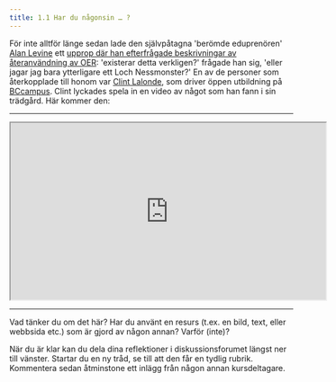 ```yaml
---
title: 1.1 Har du någonsin … ?
---
```


För inte alltför länge sedan lade den självpåtagna 'berömde eduprenören' [Alan Levine][1] ett [upprop där han efterfrågade beskrivningar av återanvändning av OER][2]: 'existerar detta verkligen?' frågade han sig, 'eller jagar jag bara ytterligare ett Loch Nessmonster?' En av de personer som återkopplade till honom var [Clint Lalonde][3], som driver öppen utbildning på [BCcampus][4]. Clint lyckades spela in en video av något som han fann i sin trädgård. Här kommer den:


----------


<iframe height="315" src="https://www.youtube.com/embed/3MA6ddnUGL0" width="560"></iframe>


----------


Vad tänker du om det här? Har du använt en resurs (t.ex. en bild, text, eller webbsida etc.) som är gjord av någon annan? Varför (inte)?

När du är klar kan du dela dina reflektioner i diskussionsforumet längst ner till vänster. Startar du en ny tråd, se till att den får en tydlig rubrik. Kommentera sedan åtminstone ett inlägg från någon annan kursdeltagare. 

  [1]: https://twitter.com/cogdog
  [2]: http://stories.cogdogblog.com/call-oer-reuse/
  [3]: https://twitter.com/clintlalonde
  [4]: http://bccampus.ca
